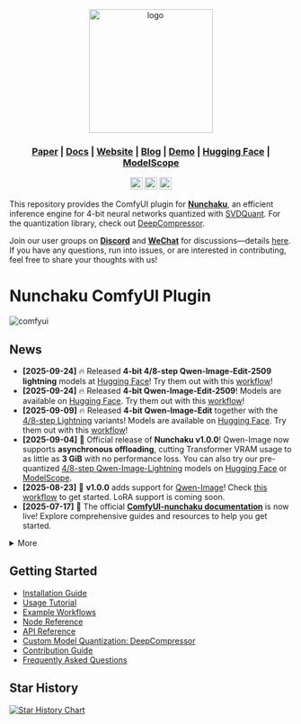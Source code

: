<div align="center" id="nunchaku_logo">
  <img src="https://huggingface.co/datasets/nunchaku-tech/cdn/resolve/main/nunchaku/assets/nunchaku_v2.png" alt="logo" width="220"></img>
</div>
<h3 align="center">
<a href="http://arxiv.org/abs/2411.05007"><b>Paper</b></a> | <a href="https://nunchaku.tech/docs/ComfyUI-nunchaku/"><b>Docs</b></a> | <a href="https://hanlab.mit.edu/projects/svdquant"><b>Website</b></a> | <a href="https://hanlab.mit.edu/blog/svdquant"><b>Blog</b></a> | <a href="https://svdquant.mit.edu"><b>Demo</b></a> | <a href="https://huggingface.co/nunchaku-tech"><b>Hugging Face</b></a> | <a href="https://modelscope.cn/organization/nunchaku-tech"><b>ModelScope</b></a>
</h3>

<div align="center">
  <a href=https://discord.gg/Wk6PnwX9Sm target="_blank"><img src=https://img.shields.io/badge/dynamic/json?url=https%3A%2F%2Fdiscord.com%2Fapi%2Finvites%2FWk6PnwX9Sm%3Fwith_counts%3Dtrue&query=%24.approximate_member_count&logo=discord&logoColor=white&label=Discord&color=green&suffix=%20total height=22px></a>
  <a href=https://huggingface.co/datasets/nunchaku-tech/cdn/resolve/main/nunchaku/assets/wechat.jpg target="_blank"><img src=https://img.shields.io/badge/WeChat-07C160?logo=wechat&logoColor=white height=22px></a>
  <a href=https://deepwiki.com/nunchaku-tech/ComfyUI-nunchaku target="_blank"><img src=https://deepwiki.com/badge.svg height=22px></a>
</div>

This repository provides the ComfyUI plugin for [**Nunchaku**](https://github.com/nunchaku-tech/nunchaku), an efficient inference engine for 4-bit neural networks quantized with [SVDQuant](http://arxiv.org/abs/2411.05007). For the quantization library, check out [DeepCompressor](https://github.com/nunchaku-tech/deepcompressor).

Join our user groups on [**Discord**](https://discord.gg/Wk6PnwX9Sm) and [**WeChat**](https://huggingface.co/datasets/nunchaku-tech/cdn/resolve/main/nunchaku/assets/wechat.jpg) for discussions—details [here](https://github.com/nunchaku-tech/nunchaku/issues/149). If you have any questions, run into issues, or are interested in contributing, feel free to share your thoughts with us!

# Nunchaku ComfyUI Plugin

![comfyui](https://huggingface.co/datasets/nunchaku-tech/cdn/resolve/main/ComfyUI-nunchaku/comfyui.jpg)

## News

- **[2025-09-24]** 🔥 Released **4-bit 4/8-step Qwen-Image-Edit-2509 lightning** models at [Hugging Face](https://huggingface.co/nunchaku-tech/nunchaku-qwen-image-2509)! Try them out with this [workflow](./example_workflows/nunchaku-qwen-image-edit-2509-lightning.json)!
- **[2025-09-24]** 🔥 Released **4-bit Qwen-Image-Edit-2509**! Models are available on [Hugging Face](https://huggingface.co/nunchaku-tech/nunchaku-qwen-image-2509). Try them out with this [workflow](./example_workflows/nunchaku-qwen-image-edit-2509.json)!
- **[2025-09-09]** 🔥 Released **4-bit Qwen-Image-Edit** together with the [4/8-step Lightning](https://huggingface.co/lightx2v/Qwen-Image-Lightning) variants! Models are available on [Hugging Face](https://huggingface.co/nunchaku-tech/nunchaku-qwen-image). Try them out with this [workflow](./example_workflows/nunchaku-qwen-image-edit.json)!
- **[2025-09-04]** 🚀 Official release of **Nunchaku v1.0.0**! Qwen-Image now supports **asynchronous offloading**, cutting Transformer VRAM usage to as little as **3 GiB** with no performance loss. You can also try our pre-quantized [4/8-step Qwen-Image-Lightning](https://huggingface.co/lightx2v/Qwen-Image-Lightning) models on [Hugging Face](https://huggingface.co/nunchaku-tech/nunchaku-qwen-image) or [ModelScope](https://modelscope.cn/models/nunchaku-tech/nunchaku-qwen-image).
- **[2025-08-23]** 🚀 **v1.0.0** adds support for [Qwen-Image](https://huggingface.co/Qwen/Qwen-Image)! Check [this workflow](example_workflows/nunchaku-qwen-image.json) to get started. LoRA support is coming soon.
- **[2025-07-17]** 📘 The official [**ComfyUI-nunchaku documentation**](https://nunchaku.tech/docs/ComfyUI-nunchaku/) is now live! Explore comprehensive guides and resources to help you get started.

<details>
<summary>More</summary>

- **[2025-06-29]** 🔥 **v0.3.3** now supports [FLUX.1-Kontext-dev](https://huggingface.co/black-forest-labs/FLUX.1-Kontext-dev)! Download the quantized model from [Hugging Face](https://huggingface.co/nunchaku-tech/nunchaku-flux.1-kontext-dev) or [ModelScope](https://modelscope.cn/models/nunchaku-tech/nunchaku-flux.1-kontext-dev) and use this [workflow](./example_workflows/nunchaku-flux.1-kontext-dev.json) to get started.
- **[2025-06-11]** Starting from **v0.3.2**, you can now **easily install or update the [Nunchaku](https://github.com/nunchaku-tech/nunchaku) wheel** using this [workflow](https://github.com/nunchaku-tech/ComfyUI-nunchaku/blob/main/example_workflows/install_wheel.json)!
- **[2025-06-07]** 🚀 **Release Patch v0.3.1!** We bring back **FB Cache** support and fix **4-bit text encoder loading**. PuLID nodes are now optional and won’t interfere with other nodes. We've also added a **NunchakuWheelInstaller** node to help you install the correct [Nunchaku](https://github.com/nunchaku-tech/nunchaku) wheel.
- **[2025-06-01]** 🚀 **Release v0.3.0!** This update adds support for multiple-batch inference, [**ControlNet-Union-Pro 2.0**](https://huggingface.co/Shakker-Labs/FLUX.1-dev-ControlNet-Union-Pro-2.0) and initial integration of [**PuLID**](https://github.com/ToTheBeginning/PuLID). You can now load Nunchaku FLUX models as a single file, and our upgraded [**4-bit T5 encoder**](https://huggingface.co/nunchaku-tech/nunchaku-t5) now matches **FP8 T5** in quality!
- **[2025-04-16]** 🎥 Released tutorial videos in both [**English**](https://youtu.be/YHAVe-oM7U8?si=cM9zaby_aEHiFXk0) and [**Chinese**](https://www.bilibili.com/video/BV1BTocYjEk5/?share_source=copy_web&vd_source=8926212fef622f25cc95380515ac74ee) to assist installation and usage.
- **[2025-04-09]** 📢 Published the [April roadmap](https://github.com/nunchaku-tech/nunchaku/issues/266) and an [FAQ](https://github.com/nunchaku-tech/nunchaku/discussions/262) to help the community get started and stay up to date with Nunchaku’s development.
- **[2025-04-05]** 🚀 **Release v0.2.0!** This release introduces [**multi-LoRA**](example_workflows/nunchaku-flux.1-dev.json) and [**ControlNet**](example_workflows/nunchaku-flux.1-dev-controlnet-union-pro.json) support, with enhanced performance using FP16 attention and First-Block Cache. We've also added [**20-series GPU**](examples/flux.1-dev-turing.py) compatibility and official workflows for [FLUX.1-redux](example_workflows/nunchaku-flux.1-redux-dev.json)!

</details>

## Getting Started

- [Installation Guide](https://nunchaku.tech/docs/ComfyUI-nunchaku/get_started/installation.html)
- [Usage Tutorial](https://nunchaku.tech/docs/ComfyUI-nunchaku/get_started/usage.html)
- [Example Workflows](https://nunchaku.tech/docs/ComfyUI-nunchaku/workflows/toc.html)
- [Node Reference](https://nunchaku.tech/docs/ComfyUI-nunchaku/nodes/toc.html)
- [API Reference](https://nunchaku.tech/docs/ComfyUI-nunchaku/api/toc.html)
- [Custom Model Quantization: DeepCompressor](https://github.com/mit-han-lab/deepcompressor)
- [Contribution Guide](https://nunchaku.tech/docs/ComfyUI-nunchaku/developer/contribution_guide.html)
- [Frequently Asked Questions](https://nunchaku.tech/docs/nunchaku/faq/faq.html)

## Star History

[![Star History Chart](https://api.star-history.com/svg?repos=nunchaku-tech/ComfyUI-nunchaku&type=Date)](https://www.star-history.com/#nunchaku-tech/ComfyUI-nunchaku&Date)
